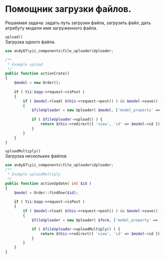 

# Помощник загрузки файлов.

Решаемая задача: задать путь загрузки файла, загрузить файл, дать атрибуту модели имя загруженного файла. 



`upload()`  
Загрузка одного файла.

```php
use andy87\yii_components\file_uploader\Uploader;

/**
 * Example upload
 */
public function actionCrate()
{
    $model = new Order();
      
    if ( Yii:$app->request->isPost )
    {
        if ( $model->load( $this->request->post() ) && $model->save() )
        {
            $fileUploader = new Uploader( $model, ['model_property' => 'model_attr_key'], '/path/to/upload' );
        
            if ( $fileUploader->upload() ) {
                return $this->redirect([ 'view', 'id' => $model->id ]);
            }
        }
    }
}

```

`uploadMultiply()`  
Загрузка нескольких файлов

```php
use andy87\yii_components\file_uploader\Uploader;
/**
 * Example uploadMultiply
 */
public function actionUpdate( int $id )
{
    $model = Order::findOne($id);
      
    if ( Yii:$app->request->isPost )
    {
        if ( $model->load( $this->request->post() ) && $model->save() )
        {
            $fileUploader = new Uploader( $form, ['model_property' => 'model_attr_key'], '/path/to/upload' );

            if ( $fileUploader->uploadMultiply() ) {
                return $this->redirect([ 'view', 'id' => $model->id ]);
            }
        }
    }
}
```